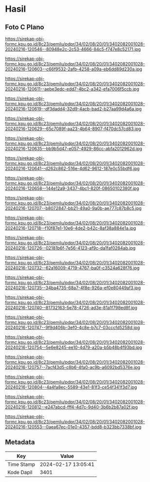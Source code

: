 # Hasil

## Foto C Plano

https://sirekap-obj-formc.kpu.go.id/8c23/pemilu/pdpr/34/02/08/20/01/3402082001028-20240216-120546--80948e2c-2c53-4666-84c5-f747e8c52171.jpg

https://sirekap-obj-formc.kpu.go.id/8c23/pemilu/pdpr/34/02/08/20/01/3402082001028-20240216-120603--c66f9532-2afb-4258-a09a-eb6dd89d230a.jpg

https://sirekap-obj-formc.kpu.go.id/8c23/pemilu/pdpr/34/02/08/20/01/3402082001028-20240216-120611--aebe3edc-edd7-4bc2-a342-efa7006f5ccb.jpg

https://sirekap-obj-formc.kpu.go.id/8c23/pemilu/pdpr/34/02/08/20/01/3402082001028-20240216-120619--df3dadd4-32d9-4acb-bad2-b27aa99d4a6a.jpg

https://sirekap-obj-formc.kpu.go.id/8c23/pemilu/pdpr/34/02/08/20/01/3402082001028-20240216-120629--65c7089f-aa23-4b64-8907-f470dc57cd83.jpg

https://sirekap-obj-formc.kpu.go.id/8c23/pemilu/pdpr/34/02/08/20/01/3402082001028-20240216-120635--bb9b5d47-e057-4929-86cc-abfa2012962d.jpg

https://sirekap-obj-formc.kpu.go.id/8c23/pemilu/pdpr/34/02/08/20/01/3402082001028-20240216-120641--d262c862-516e-4d62-9612-187e0c55bdf6.jpg

https://sirekap-obj-formc.kpu.go.id/8c23/pemilu/pdpr/34/02/08/20/01/3402082001028-20240216-120658--144e12a9-3437-4bc1-820f-08650102380f.jpg

https://sirekap-obj-formc.kpu.go.id/8c23/pemilu/pdpr/34/02/08/20/01/3402082001028-20240216-120707--b8072847-bb21-49a0-9a0b-ae777c87b8c5.jpg

https://sirekap-obj-formc.kpu.go.id/8c23/pemilu/pdpr/34/02/08/20/01/3402082001028-20240216-120718--f10f87e1-10e6-4de2-b42c-8af38a884e1a.jpg

https://sirekap-obj-formc.kpu.go.id/8c23/pemilu/pdpr/34/02/08/20/01/3402082001028-20240216-120726--02181b6f-7e56-4123-af9c-da1faf0284ab.jpg

https://sirekap-obj-formc.kpu.go.id/8c23/pemilu/pdpr/34/02/08/20/01/3402082001028-20240216-120732--62a16009-4719-4767-ba0f-c3524a628f76.jpg

https://sirekap-obj-formc.kpu.go.id/8c23/pemilu/pdpr/34/02/08/20/01/3402082001028-20240216-120735--34ba4735-68a7-4f8e-926a-ef0e80449af3.jpg

https://sirekap-obj-formc.kpu.go.id/8c23/pemilu/pdpr/34/02/08/20/01/3402082001028-20240216-120740--81732163-5e78-4726-ad3e-81a1f798ed8f.jpg

https://sirekap-obj-formc.kpu.go.id/8c23/pemilu/pdpr/34/02/08/20/01/3402082001028-20240216-120747--9f9d406b-3ef0-4c8e-b7c7-03cccfd5258d.jpg

https://sirekap-obj-formc.kpu.go.id/8c23/pemilu/pdpr/34/02/08/20/01/3402082001028-20240216-120754--5e6e8245-ee10-4d79-a20a-b5b48b4f93bd.jpg

https://sirekap-obj-formc.kpu.go.id/8c23/pemilu/pdpr/34/02/08/20/01/3402082001028-20240216-120757--7acf43d5-c8b6-4fa0-ac9b-a6092bd5376e.jpg

https://sirekap-obj-formc.kpu.go.id/8c23/pemilu/pdpr/34/02/08/20/01/3402082001028-20240216-120804--4a4fa8ec-5589-43e1-81f3-ce54f341f3d7.jpg

https://sirekap-obj-formc.kpu.go.id/8c23/pemilu/pdpr/34/02/08/20/01/3402082001028-20240216-120812--e247abcd-fff4-4d7c-9d40-3b6b2b87a02f.jpg

https://sirekap-obj-formc.kpu.go.id/8c23/pemilu/pdpr/34/02/08/20/01/3402082001028-20240216-120553--0aea67ec-01e0-4357-bdd8-b323bb7338bf.jpg


## Metadata

| Key        | Value               |
| ---------- | ------------------- |
| Time Stamp | 2024-02-17 13:05:41 |
| Kode Dapil | 3401                |



